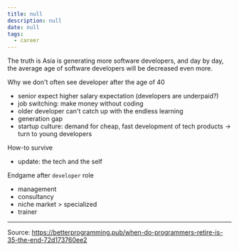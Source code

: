 ```yaml
---
title: null
description: null
date: null
tags:
  - career
---
```


The truth is Asia is generating more software developers, and day by day, the average age of software developers will be decreased even more.

Why we don't often see developer after the age of 40

- senior expect higher salary expectation (developers are underpaid?)
- job switching: make money without coding
- older developer can't catch up with the endless learning
- generation gap
- startup culture: demand for cheap, fast development of tech products -> turn to young developers

How-to survive

- update: the tech and the self

Endgame after `developer` role

- management
- consultancy
- niche market > specialized
- trainer

---

Source: https://betterprogramming.pub/when-do-programmers-retire-is-35-the-end-72d173760ee2
